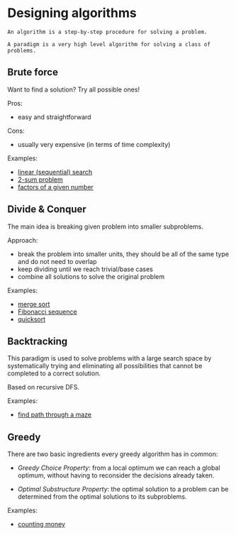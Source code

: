 # Designing algorithms

```
An algorithm is a step-by-step procedure for solving a problem.
```

```
A paradigm is a very high level algorithm for solving a class of problems.
```

## Brute force

Want to find a solution? Try all possible ones!

Pros:
- easy and straightforward

Cons:
- usually very expensive (in terms of time complexity)

Examples:
- [linear (sequential) search](code/linear-search.cpp)
- [2-sum problem](code/2-sum.cpp)
- [factors of a given number](code/number-factors.cpp)

## Divide & Conquer

The main idea is breaking given problem into smaller subproblems.

Approach:
- break the problem into smaller units, they should be all of the same type and do not need
to overlap
- keep dividing until we reach trivial/base cases
- combine all solutions to solve the original problem

Examples:
- [merge sort](code/merge-sort.cpp)
- [Fibonacci sequence](code/fib.cpp)
- [quicksort](code/quicksort.cpp)

## Backtracking

This paradigm is used to solve problems with a large search space by systematically trying and eliminating all possibilities that cannot be completed to a correct solution.


Based on recursive DFS.

Examples:
- [find path through a maze](code/maze.cpp)

## Greedy

There are two basic ingredients every greedy algorithm has in common:

- *Greedy Choice Property*: from a local optimum we can reach a global optimum, without having to reconsider the decisions already taken.

- *Optimal Substructure Property*: the optimal solution to a problem can be determined from the optimal solutions to its subproblems.

Examples:
- [counting money](code/money.cpp)
